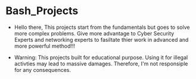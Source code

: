# Bash_Projects
* Hello there,
 This projects start from the fundamentals but goes to solve more complex problems.
 Give more advantage to Cyber Security Experts and networking experts to fasiltate thier work in advanced and more powerful method!!!

 * Warning:
  This projects built for educational purpose. 
  Using it for illegal activties may lead to massive damages. 
  Therefore, I'm not responsiple for any consequences.   
 
